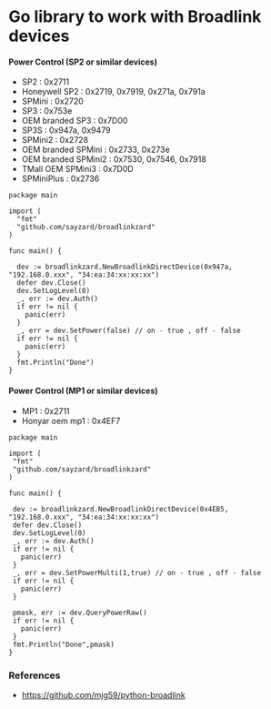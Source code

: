 # Go library to work with Broadlink devices

#### Power Control (SP2 or similar devices)
 - SP2 : 0x2711
 - Honeywell SP2 : 0x2719, 0x7919, 0x271a, 0x791a 
 - SPMini : 0x2720
 - SP3 : 0x753e
 - OEM branded SP3 : 0x7D00
 - SP3S : 0x947a, 0x9479
 - SPMini2 : 0x2728
 - OEM branded SPMini : 0x2733, 0x273e
 - OEM branded SPMini2 : 0x7530, 0x7546, 0x7918
 - TMall OEM SPMini3 : 0x7D0D
 - SPMiniPlus : 0x2736
```
package main

import (
  "fmt"
  "github.com/sayzard/broadlinkzard"
)

func main() {

  dev := broadlinkzard.NewBroadlinkDirectDevice(0x947a, "192.168.0.xxx", "34:ea:34:xx:xx:xx")
  defer dev.Close()
  dev.SetLogLevel(0)
  _, err := dev.Auth()
  if err != nil {
    panic(err)
  }
  _, err = dev.SetPower(false) // on - true , off - false
  if err != nil {
    panic(err)
  }
  fmt.Println("Done")
}
```

#### Power Control (MP1 or similar devices)
 - MP1 : 0x2711
 - Honyar oem mp1 : 0x4EF7
 ```
package main

import (
  "fmt"
  "github.com/sayzard/broadlinkzard"
)

func main() {

  dev := broadlinkzard.NewBroadlinkDirectDevice(0x4EB5, "192.168.0.xxx", "34:ea:34:xx:xx:xx")
  defer dev.Close()
  dev.SetLogLevel(0)
  _, err := dev.Auth()
  if err != nil {
    panic(err)
  }
  _, err = dev.SetPowerMulti(1,true) // on - true , off - false
  if err != nil {
    panic(err)
  }
  
  pmask, err := dev.QueryPowerRaw()
  if err != nil {
    panic(err)
  }
  fmt.Println("Done",pmask)
}
```

### References
* <https://github.com/mjg59/python-broadlink>
